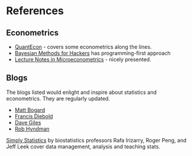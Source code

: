 References
==========


## Econometrics 

- [QuantEcon](https://quantecon.org/) - covers some econometrics along the lines.
- [Bayesian Methods for Hackers](http://camdavidsonpilon.github.io/Probabilistic-Programming-and-Bayesian-Methods-for-Hackers/) has programming-first approach
- [Lecture Notes in Microeconometrics](https://www.schmidheiny.name/teaching/shortguides.htm) - nicely presented.


## Blogs 

The blogs listed would enlight and inspire about statistics and econometrics.
They are regularly updated. 

- [Matt Bogard](http://econometricsense.blogspot.com/)
- [Francis Diebold](https://fxdiebold.blogspot.com/)
- [Dave Giles](https://davegiles.blogspot.com/)
- [Rob Hyndman](https://robjhyndman.com/)

[Simply Statistics](https://simplystatistics.org/) by biostatistics 
professors Rafa Irizarry, Roger Peng, and Jeff Leek cover data management, 
analysis and teaching stats.

